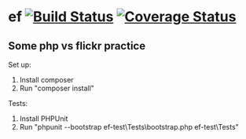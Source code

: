 ef [![Build Status](https://api.travis-ci.org/wips/ef.png)](https://travis-ci.org/wips/ef) [![Coverage Status](https://coveralls.io/repos/wips/ef/badge.png)](https://coveralls.io/r/wips/ef)
==

Some php vs flickr practice
---------------------------

Set up:

1. Install composer
2. Run "composer install"

Tests:

1. Install PHPUnit
2. Run "phpunit --bootstrap ef-test\Tests\bootstrap.php ef-test\Tests"
